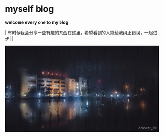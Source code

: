 # myself blog


**welcome every one to my blog**

 |  有时候我会分享一些有趣的东西在这里，希望看到的人能给我纠正错误，一起进步|
 |

![](assets\img\sample\rain.jpg)
